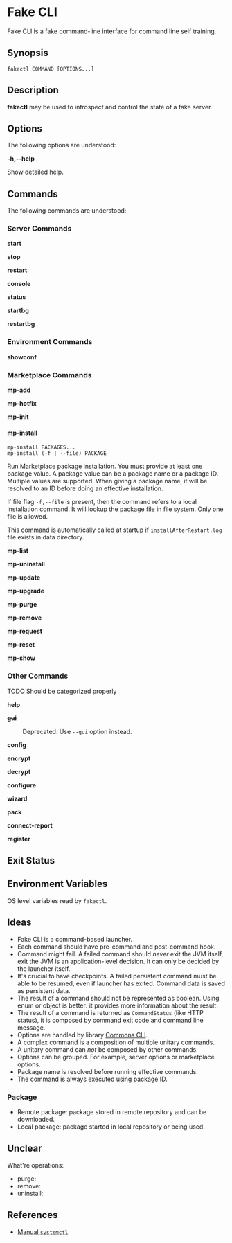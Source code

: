 # Fake CLI

Fake CLI is a fake command-line interface for command line self training.

## Synopsis

    fakectl COMMAND [OPTIONS...]

## Description

**fakectl** may be used to introspect and control the state of a fake server.

## Options

The following options are understood:

**-h,--help**

Show detailed help.

## Commands

The following commands are understood:

### Server Commands

**start**

**stop**

**restart**

**console**

**status**

**startbg**

**restartbg**

### Environment Commands

**showconf**

### Marketplace Commands

**mp-add**

**mp-hotfix**

**mp-init**

#### mp-install

    mp-install PACKAGES...
    mp-install (-f | --file) PACKAGE

Run Marketplace package installation. You must provide at least one package
value. A package value can be a package name or a package ID. Multiple values
are supported. When giving a package name, it will be resolved to an ID before
doing an effective installation.

If file flag `-f,--file` is present, then the command refers to a local
installation command. It will lookup the package file in file system. Only one
file is allowed.

This command is automatically called at startup if `installAfterRestart.log`
file exists in data directory.

**mp-list**

**mp-uninstall**

**mp-update**

**mp-upgrade**

**mp-purge**

**mp-remove**

**mp-request**

**mp-reset**

**mp-show**

### Other Commands

TODO Should be categorized properly

**help**

~~**gui**~~

&nbsp;&nbsp;&nbsp;&nbsp;&nbsp;&nbsp;&nbsp;&nbsp;
Deprecated. Use `--gui` option instead.

**config**

**encrypt**

**decrypt**

**configure**

**wizard**

**pack**

**connect-report**

**register**

## Exit Status

## Environment Variables

OS level variables read by `fakectl`.

## Ideas

- Fake CLI is a command-based launcher.
- Each command should have pre-command and post-command hook.
- Command might fail. A failed command should _never_ exit the JVM itself, exit the JVM is an
  application-level decision. It can only be decided by the launcher itself.
- It's crucial to have checkpoints. A failed persistent command must be able to be resumed, even if
  launcher has exited. Command data is saved as persistent data.
- The result of a command should not be represented as boolean. Using enum or object is better: it
  provides more information about the result.
- The result of a command is returned as `CommandStatus` (like HTTP status), it is composed by
  command exit code and command line message.
- Options are handled by library [Commons CLI][commons-cli].
- A complex command is a composition of multiple unitary commands.
- A unitary command can _not_ be composed by other commands.
- Options can be grouped. For example, server options or marketplace options.
- Package name is resolved before running effective commands.
- The command is always executed using package ID.

### Package

- Remote package: package stored in remote repository and can be downloaded.
- Local package: package started in local repository or being used.



## Unclear

What're operations:

- purge:
- remove:
- uninstall:

## References

- [Manual `systemctl`](https://www.freedesktop.org/software/systemd/man/systemctl.html)

[commons-cli]: https://github.com/apache/commons-cli

